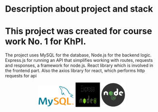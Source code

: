 # Description about project and stack 

# This project was created for course work No. 1 for KhPI. 

The project uses MySQL for the database, 
Node.js for the backend logic. 
Express.js for running an API that simplifies working with routes, requests and responses, a framework for node.js. React library which is involved in the frontend part. Also the axios library for react, which performs http requests for api


<p align="center">
  <img src="photos/90px-MySQL_logo.svg.png" alt="MySQL Logo" width="120" height="70"/>
  <img src="photos/1_23BkSGzcN3cBxvTuf0zFfg.png" alt="Node.js Logo" width="80" height="80"/>
  <img src="photos/ACCL-NodeJS.png" alt="Node.js Logo" width="80" height="80"/>
</p>
